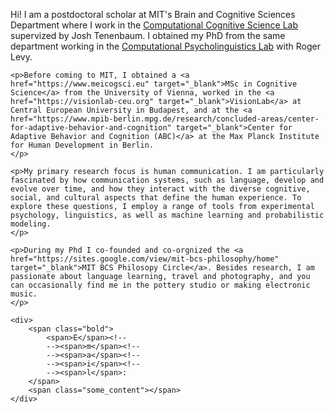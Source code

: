 <div class="section" id="about">
    <p>Hi! I am a postdoctoral scholar at MIT's Brain and Cognitive Sciences Department where I work in the <a href="https://cocosci.mit.edu" target="_blank">Computational Cognitive Science Lab</a> supervized by Josh Tenenbaum. I obtained my PhD from the same department working in the <a href="http://cpl.mit.edu" target="_blank">Computational Psycholinguistics Lab</a> with Roger Levy.
    </p>

    <p>Before coming to MIT, I obtained a <a href="https://www.meicogsci.eu" target="_blank">MSc in Cognitive Science</a> from the University of Vienna, worked in the <a href="https://visionlab-ceu.org" target="_blank">VisionLab</a> at Central European University in Budapest, and at the <a href="https://www.mpib-berlin.mpg.de/research/concluded-areas/center-for-adaptive-behavior-and-cognition" target="_blank">Center for Adaptive Behavior and Cognition (ABC)</a> at the Max Planck Institute for Human Development in Berlin.
    </p>
    
    <p>My primary research focus is human communication. I am particularly fascinated by how communication systems, such as language, develop and evolve over time, and how they interact with the diverse cognitive, social, and cultural aspects that define the human experience. To explore these questions, I employ a range of tools from experimental psychology, linguistics, as well as machine learning and probabilistic modeling.
    </p>

    <p>During my Phd I co-founded and co-orgnized the <a href="https://sites.google.com/view/mit-bcs-philosophy/home" target="_blank">MIT BCS Philosopy Circle</a>. Besides research, I am passionate about language learning, travel and photography, and you can occasionally find me in the pottery studio or making electronic music.
    </p>
    
    <div>
        <span class="bold">
            <span>E</span><!--
            --><span>m</span><!--
            --><span>a</span><!--
            --><span>i</span><!--
            --><span>l</span>:
        </span>
        <span class="some_content"></span>
    </div>

</div>